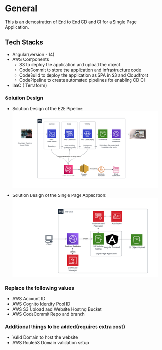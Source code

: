 # General

This is an demostration of End to End CD and CI for a Single Page Application.

## Tech Stacks

- Angular(version - 14)
- AWS Components
  - S3 to deploy the application and upload the object
  - CodeCommit to store the application and infrastructure code
  - CodeBuild to deploy the application as SPA in S3 and Cloudfront
  - CodePipeline to create automated pipelines for enabling CD CI
- IaaC ( Terraform)

### Solution Design

- Solution Design of the E2E Pipeline: ![Alt text](solution_design/CodeCommit.png?raw=true "Code-Commit")

- Solution Design of the Single Page Application: ![Alt text](solution_design/SPA.png?raw=true "Single Page Application")

### Replace the following values

- AWS Account ID
- AWS Cognito Identity Pool ID
- AWS S3 Upload and Website Hosting Bucket
- AWS CodeCommit Repo and branch

### Additional things to be added(requires extra cost)

- Valid Domain to host the website
- AWS Route53 Domain validation setup
